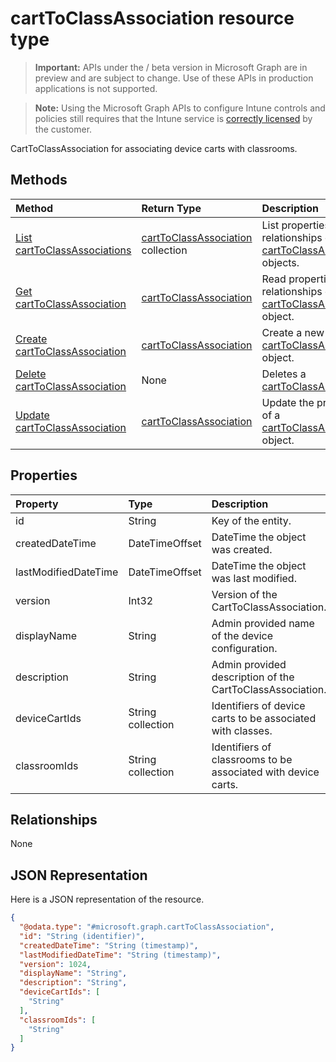 ﻿# cartToClassAssociation resource type

> **Important:** APIs under the / beta version in Microsoft Graph are in preview and are subject to change. Use of these APIs in production applications is not supported.

> **Note:** Using the Microsoft Graph APIs to configure Intune controls and policies still requires that the Intune service is [correctly licensed](https://go.microsoft.com/fwlink/?linkid=839381) by the customer.

CartToClassAssociation for associating device carts with classrooms.
## Methods
|Method|Return Type|Description|
|:---|:---|:---|
|[List cartToClassAssociations](../api/intune_deviceconfig_carttoclassassociation_list.md)|[cartToClassAssociation](../resources/intune_deviceconfig_carttoclassassociation.md) collection|List properties and relationships of the [cartToClassAssociation](../resources/intune_deviceconfig_carttoclassassociation.md) objects.|
|[Get cartToClassAssociation](../api/intune_deviceconfig_carttoclassassociation_get.md)|[cartToClassAssociation](../resources/intune_deviceconfig_carttoclassassociation.md)|Read properties and relationships of the [cartToClassAssociation](../resources/intune_deviceconfig_carttoclassassociation.md) object.|
|[Create cartToClassAssociation](../api/intune_deviceconfig_carttoclassassociation_create.md)|[cartToClassAssociation](../resources/intune_deviceconfig_carttoclassassociation.md)|Create a new [cartToClassAssociation](../resources/intune_deviceconfig_carttoclassassociation.md) object.|
|[Delete cartToClassAssociation](../api/intune_deviceconfig_carttoclassassociation_delete.md)|None|Deletes a [cartToClassAssociation](../resources/intune_deviceconfig_carttoclassassociation.md).|
|[Update cartToClassAssociation](../api/intune_deviceconfig_carttoclassassociation_update.md)|[cartToClassAssociation](../resources/intune_deviceconfig_carttoclassassociation.md)|Update the properties of a [cartToClassAssociation](../resources/intune_deviceconfig_carttoclassassociation.md) object.|

## Properties
|Property|Type|Description|
|:---|:---|:---|
|id|String|Key of the entity.|
|createdDateTime|DateTimeOffset|DateTime the object was created.|
|lastModifiedDateTime|DateTimeOffset|DateTime the object was last modified.|
|version|Int32|Version of the CartToClassAssociation.|
|displayName|String|Admin provided name of the device configuration.|
|description|String|Admin provided description of the CartToClassAssociation.|
|deviceCartIds|String collection|Identifiers of device carts to be associated with classes.|
|classroomIds|String collection|Identifiers of classrooms to be associated with device carts.|

## Relationships
None
## JSON Representation
Here is a JSON representation of the resource.
<!-- {
  "blockType": "resource",
  "keyProperty": "id",
  "@odata.type": "microsoft.graph.cartToClassAssociation"
}
-->
``` json
{
  "@odata.type": "#microsoft.graph.cartToClassAssociation",
  "id": "String (identifier)",
  "createdDateTime": "String (timestamp)",
  "lastModifiedDateTime": "String (timestamp)",
  "version": 1024,
  "displayName": "String",
  "description": "String",
  "deviceCartIds": [
    "String"
  ],
  "classroomIds": [
    "String"
  ]
}
```



